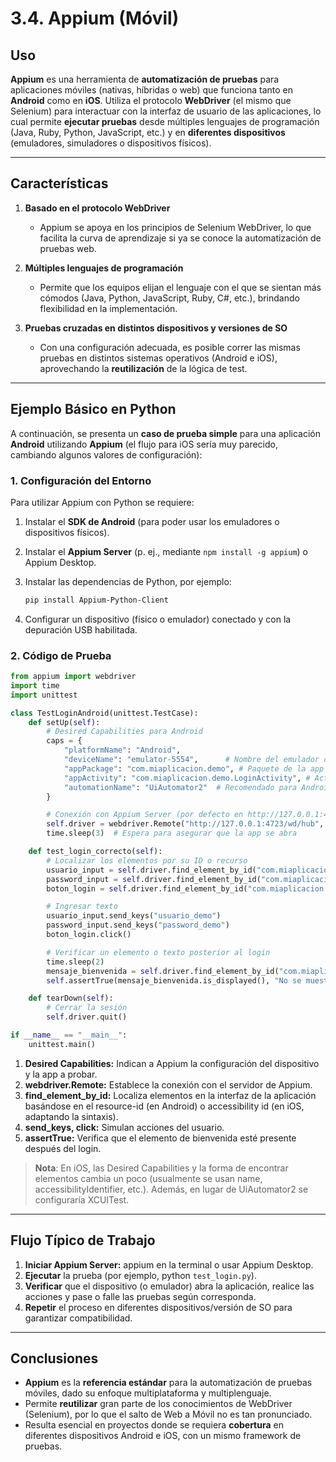 # 3.4. Appium (Móvil)

## Uso
**Appium** es una herramienta de **automatización de pruebas** para aplicaciones móviles (nativas, híbridas o web) que funciona tanto en **Android** como en **iOS**. Utiliza el protocolo **WebDriver** (el mismo que Selenium) para interactuar con la interfaz de usuario de las aplicaciones, lo cual permite **ejecutar pruebas** desde múltiples lenguajes de programación (Java, Ruby, Python, JavaScript, etc.) y en **diferentes dispositivos** (emuladores, simuladores o dispositivos físicos).

---

## Características

1. **Basado en el protocolo WebDriver**  
   - Appium se apoya en los principios de Selenium WebDriver, lo que facilita la curva de aprendizaje si ya se conoce la automatización de pruebas web.

2. **Múltiples lenguajes de programación**  
   - Permite que los equipos elijan el lenguaje con el que se sientan más cómodos (Java, Python, JavaScript, Ruby, C#, etc.), brindando flexibilidad en la implementación.

3. **Pruebas cruzadas en distintos dispositivos y versiones de SO**  
   - Con una configuración adecuada, es posible correr las mismas pruebas en distintos sistemas operativos (Android e iOS), aprovechando la **reutilización** de la lógica de test.

---

## Ejemplo Básico en Python

A continuación, se presenta un **caso de prueba simple** para una aplicación **Android** utilizando **Appium** (el flujo para iOS sería muy parecido, cambiando algunos valores de configuración):

### 1. Configuración del Entorno

Para utilizar Appium con Python se requiere:

1. Instalar el **SDK de Android** (para poder usar los emuladores o dispositivos físicos).  
2. Instalar el **Appium Server** (p. ej., mediante `npm install -g appium`) o Appium Desktop.  
3. Instalar las dependencias de Python, por ejemplo:

   ```bash
   pip install Appium-Python-Client
   ```
4.	Configurar un dispositivo (físico o emulador) conectado y con la depuración USB habilitada.

### 2. Código de Prueba
```python
from appium import webdriver
import time
import unittest

class TestLoginAndroid(unittest.TestCase):
    def setUp(self):
        # Desired Capabilities para Android
        caps = {
            "platformName": "Android",
            "deviceName": "emulator-5554",      # Nombre del emulador o ID del dispositivo
            "appPackage": "com.miaplicacion.demo", # Paquete de la app a probar
            "appActivity": "com.miaplicacion.demo.LoginActivity", # Actividad inicial
            "automationName": "UiAutomator2"  # Recomendado para Android
        }

        # Conexión con Appium Server (por defecto en http://127.0.0.1:4723/wd/hub)
        self.driver = webdriver.Remote("http://127.0.0.1:4723/wd/hub", caps)
        time.sleep(3)  # Espera para asegurar que la app se abra

    def test_login_correcto(self):
        # Localizar los elementos por su ID o recurso
        usuario_input = self.driver.find_element_by_id("com.miaplicacion.demo:id/usuario")
        password_input = self.driver.find_element_by_id("com.miaplicacion.demo:id/password")
        boton_login = self.driver.find_element_by_id("com.miaplicacion.demo:id/btnLogin")

        # Ingresar texto
        usuario_input.send_keys("usuario_demo")
        password_input.send_keys("password_demo")
        boton_login.click()

        # Verificar un elemento o texto posterior al login
        time.sleep(2)
        mensaje_bienvenida = self.driver.find_element_by_id("com.miaplicacion.demo:id/mensajeBienvenida")
        self.assertTrue(mensaje_bienvenida.is_displayed(), "No se muestra el mensaje de bienvenida.")

    def tearDown(self):
        # Cerrar la sesión
        self.driver.quit()

if __name__ == "__main__":
    unittest.main()
```
1.	**Desired Capabilities:** Indican a Appium la configuración del dispositivo y la app a probar.
2.	**webdriver.Remote:** Establece la conexión con el servidor de Appium.
3.	**find_element_by_id:** Localiza elementos en la interfaz de la aplicación basándose en el resource-id (en Android) o accessibility id (en iOS, adaptando la sintaxis).
4.	**send_keys, click:** Simulan acciones del usuario.
5.	**assertTrue:** Verifica que el elemento de bienvenida esté presente después del login.

> **Nota**: En iOS, las Desired Capabilities y la forma de encontrar elementos cambia un poco (usualmente se usan name, accessibilityIdentifier, etc.). Además, en lugar de UiAutomator2 se configuraría XCUITest.
---
## Flujo Típico de Trabajo
1.	**Iniciar Appium Server:** appium en la terminal o usar Appium Desktop.
2.	**Ejecutar** la prueba (por ejemplo, python `test_login.py`).
3.	**Verificar** que el dispositivo (o emulador) abra la aplicación, realice las acciones y pase o falle las pruebas según corresponda.
4.	**Repetir** el proceso en diferentes dispositivos/versión de SO para garantizar compatibilidad.
---
## Conclusiones
- **Appium** es la **referencia estándar** para la automatización de pruebas móviles, dado su enfoque multiplataforma y multiplenguaje.
- Permite **reutilizar** gran parte de los conocimientos de WebDriver (Selenium), por lo que el salto de Web a Móvil no es tan pronunciado.
- Resulta esencial en proyectos donde se requiera **cobertura** en diferentes dispositivos Android e iOS, con un mismo framework de pruebas.
